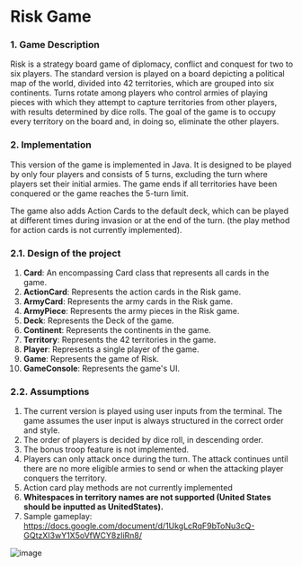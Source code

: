 # Risk Game 

### 1. Game Description

Risk is a strategy board game of diplomacy, conflict and conquest for two to six players. The standard version is played on a board depicting a political map of the world, divided into 42 territories, which are grouped into six continents. Turns rotate among players who control armies of playing pieces with which they attempt to capture territories from other players, with results determined by dice rolls. The goal of the game is to occupy every territory on the board and, in doing so, eliminate the other players.

### 2. Implementation
This version of the game is implemented in Java. It is designed to be played by only four players and consists of 5 turns, excluding the turn where players set their initial armies. The game ends if all territories have been conquered or the game reaches the 5-turn limit.

The game also adds Action Cards to the default deck, which can be played at different times during invasion or at the end of the turn. (the play method for action cards is not currently implemented).

### 2.1. Design of the project

1. <b>Card</b>: An encompassing Card class that represents all cards in the game.
2.  <b>ActionCard</b>: Represents the action cards in the Risk game.
3.  <b>ArmyCard</b>: Represents the army cards in the Risk game.
4.  <b>ArmyPiece</b>: Represents the army pieces in the Risk game.
5.  <b>Deck</b>: Represents the Deck of the game.
6.  <b>Continent</b>: Represents the continents in the game.
7.  <b>Territory</b>: Represents the 42 territories in the game.
8.  <b>Player</b>: Represents a single player of the game.
9.  <b>Game</b>: Represents the game of Risk.
10.  <b>GameConsole</b>: Represents the game's UI.

### 2.2. Assumptions
1. The current version is played using user inputs from the terminal. The game assumes the user input is always structured in the correct order and style.
2. The order of players is decided by dice roll, in descending order.
3. The bonus troop feature is not implemented.
4. Players can only attack once during the turn. The attack continues until there are no more eligible armies to send or when the attacking player conquers the territory. 
5. Action card play methods are not currently implemented
6. <b>Whitespaces in territory names are not supported (United States should be inputted as UnitedStates).</b>
7. Sample gameplay: https://docs.google.com/document/d/1UkgLcRqF9bToNu3cQ-GQtzXI3wY1X5oVfWCY8zIiRn8/

![image](https://github.com/NunuArabian/OOP-Group-assignment-/assets/162872072/6da38377-4c53-4b6c-a042-2033b3280d98)





